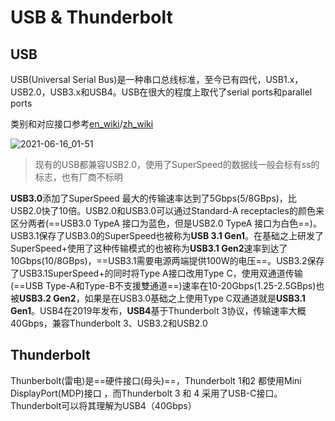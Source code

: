 # USB & Thunderbolt

## USB

USB(Universal Serial Bus)是一种串口总线标准，至今已有四代，USB1.x，USB2.0，USB3.x和USB4。USB在很大的程度上取代了serial ports和parallel ports

类别和对应接口参考[en_wiki](https://en.wikipedia.org/wiki/USB)/[zh_wiki](https://zh.wikipedia.org/wiki/USB)

![2021-06-16_01-51](https://cdn.jsdelivr.net/gh/dhay3/image-repo@master/20210601/2021-06-16_01-51.4ebzycmsxo60.png)

> 现有的USB都兼容USB2.0，使用了SuperSpeed的数据线一般会标有ss的标志，也有厂商不标明

**USB3.0**添加了SuperSpeed 最大的传输速率达到了5Gbps(5/8GBps)，比USB2.0快了10倍。USB2.0和USB3.0可以通过Standard-A receptacles的颜色来区分两者(==USB3.0 TypeA 接口为蓝色，但是USB2.0 TypeA 接口为白色==)。USB3.1保存了USB3.0的SuperSpeed也被称为**USB 3.1 Gen1**。在基础之上研发了SuperSpeed+使用了这种传输模式的也被称为**USB3.1 Gen2**速率到达了10Gbps(10/8GBps)，==USB3.1需要电源两端提供100W的电压==。USB3.2保存了USB3.1SuperSpeed+的同时将Type A接口改用Type C，使用双通道传输(==USB Type-A和Type-B不支援雙通道==)速率在10-20Gbps(1.25-2.5GBps)也被**USB3.2 Gen2**，如果是在USB3.0基础之上使用Type C双通道就是**USB3.1 Gen1**。USB4在2019年发布，**USB4**基于Thunderbolt 3协议，传输速率大概40Gbps，兼容Thunderbolt 3、USB3.2和USB2.0

## Thunderbolt

Thunberbolt(雷电)是==硬件接口(母头)==，Thunderbolt 1和2 都使用Mini DisplayPort(MDP)接口 ，而Thunderbolt 3 和 4 采用了USB-C接口。Thunderbolt可以将其理解为USB4（40Gbps）

